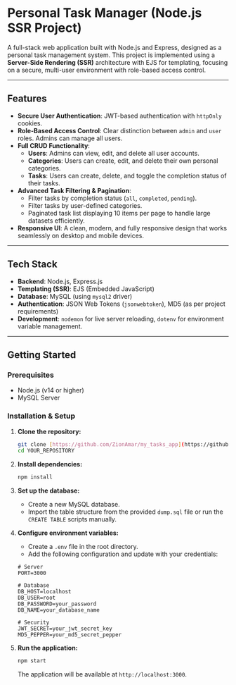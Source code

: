 # Personal Task Manager (Node.js SSR Project)

A full-stack web application built with Node.js and Express, designed as a personal task management system. This project is implemented using a **Server-Side Rendering (SSR)** architecture with EJS for templating, focusing on a secure, multi-user environment with role-based access control.

---

## Features

-   **Secure User Authentication**: JWT-based authentication with `httpOnly` cookies.
-   **Role-Based Access Control**: Clear distinction between `admin` and `user` roles. Admins can manage all users.
-   **Full CRUD Functionality**:
    -   **Users**: Admins can view, edit, and delete all user accounts.
    -   **Categories**: Users can create, edit, and delete their own personal categories.
    -   **Tasks**: Users can create, delete, and toggle the completion status of their tasks.
-   **Advanced Task Filtering & Pagination**:
    -   Filter tasks by completion status (`all`, `completed`, `pending`).
    -   Filter tasks by user-defined categories.
    -   Paginated task list displaying 10 items per page to handle large datasets efficiently.
-   **Responsive UI**: A clean, modern, and fully responsive design that works seamlessly on desktop and mobile devices.

---

## Tech Stack

-   **Backend**: Node.js, Express.js
-   **Templating (SSR)**: EJS (Embedded JavaScript)
-   **Database**: MySQL (using `mysql2` driver)
-   **Authentication**: JSON Web Tokens (`jsonwebtoken`), MD5 (as per project requirements)
-   **Development**: `nodemon` for live server reloading, `dotenv` for environment variable management.

---

## Getting Started

### Prerequisites

-   Node.js (v14 or higher)
-   MySQL Server

### Installation & Setup

1.  **Clone the repository:**
    ```bash
    git clone [https://github.com/ZionAmar/my_tasks_app](https://github.com/ZionAmar/my_tasks_app)
    cd YOUR_REPOSITORY
    ```

2.  **Install dependencies:**
    ```bash
    npm install
    ```

3.  **Set up the database:**
    -   Create a new MySQL database.
    -   Import the table structure from the provided `dump.sql` file or run the `CREATE TABLE` scripts manually.

4.  **Configure environment variables:**
    -   Create a `.env` file in the root directory.
    -   Add the following configuration and update with your credentials:
    ```env
    # Server
    PORT=3000

    # Database
    DB_HOST=localhost
    DB_USER=root
    DB_PASSWORD=your_password
    DB_NAME=your_database_name

    # Security
    JWT_SECRET=your_jwt_secret_key
    MD5_PEPPER=your_md5_secret_pepper
    ```

5.  **Run the application:**
    ```bash
    npm start
    ```
    The application will be available at `http://localhost:3000`.

